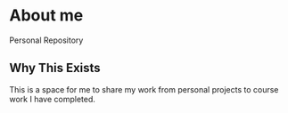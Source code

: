 # About me
Personal Repository

## Why This Exists
This is a space for me to share my work from personal projects to course work I have completed. 








